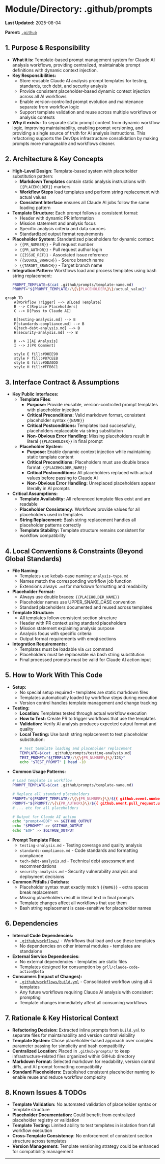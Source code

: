 # Module/Directory: .github/prompts

**Last Updated:** 2025-08-04

**Parent:** [`.github`](../README.md)

## 1. Purpose & Responsibility

* **What it is:** Template-based prompt management system for Claude AI analysis workflows, providing centralized, maintainable prompt definitions with dynamic context injection.
* **Key Responsibilities:** 
    * Store reusable Claude AI analysis prompt templates for testing, standards, tech debt, and security analysis
    * Provide consistent placeholder-based dynamic context injection across all AI workflows
    * Enable version-controlled prompt evolution and maintenance separate from workflow logic
    * Support template validation and reuse across multiple workflows or analysis contexts
* **Why it exists:** To separate static prompt content from dynamic workflow logic, improving maintainability, enabling prompt versioning, and providing a single source of truth for AI analysis instructions. This refactoring supports the DevOps infrastructure consolidation by making prompts more manageable and workflows cleaner.

## 2. Architecture & Key Concepts

* **High-Level Design:** Template-based system with placeholder substitution pattern:
    * **Markdown Templates** contain static analysis instructions with `{{PLACEHOLDER}}` markers
    * **Workflow Steps** load templates and perform string replacement with actual values
    * **Consistent Interface** ensures all Claude AI jobs follow the same loading pattern
* **Template Structure:** Each prompt follows a consistent format:
    * Header with dynamic PR information
    * Mission statement and analysis focus
    * Specific analysis criteria and data sources
    * Standardized output format requirements
* **Placeholder System:** Standardized placeholders for dynamic context:
    * `{{PR_NUMBER}}` - Pull request number
    * `{{PR_AUTHOR}}` - Pull request author login
    * `{{ISSUE_REF}}` - Associated issue reference
    * `{{SOURCE_BRANCH}}` - Source branch name
    * `{{TARGET_BRANCH}}` - Target branch name
* **Integration Pattern:** Workflows load and process templates using bash string replacement:
    ```bash
    PROMPT_TEMPLATE=$(cat .github/prompts/template-name.md)
    PROMPT="${PROMPT_TEMPLATE//\{\{PLACEHOLDER\}\}/actual_value}"
    ```

```mermaid
graph TD
    A[Workflow Trigger] --> B[Load Template]
    B --> C[Replace Placeholders]
    C --> D[Pass to Claude AI]
    
    E[testing-analysis.md] --> B
    F[standards-compliance.md] --> B
    G[tech-debt-analysis.md] --> B
    H[security-analysis.md] --> B
    
    D --> I[AI Analysis]
    I --> J[PR Comment]
    
    style E fill:#90EE90
    style F fill:#87CEEB
    style G fill:#DDA0DD
    style H fill:#FFB6C1
```

## 3. Interface Contract & Assumptions

* **Key Public Interfaces:**
    * **Template Files**:
        * **Purpose:** Provide reusable, version-controlled prompt templates with placeholder injection
        * **Critical Preconditions:** Valid markdown format, consistent placeholder syntax `{{NAME}}`
        * **Critical Postconditions:** Templates load successfully, placeholders replaceable via string substitution
        * **Non-Obvious Error Handling:** Missing placeholders result in literal `{{PLACEHOLDER}}` in final prompt
    * **Placeholder System**:
        * **Purpose:** Enable dynamic context injection while maintaining static template content
        * **Critical Preconditions:** Placeholders must use double brace format: `{{PLACEHOLDER_NAME}}`
        * **Critical Postconditions:** All placeholders replaced with actual values before passing to Claude AI
        * **Non-Obvious Error Handling:** Unreplaced placeholders appear literally in AI prompts
* **Critical Assumptions:**
    * **Template Availability:** All referenced template files exist and are readable
    * **Placeholder Consistency:** Workflows provide values for all placeholders used in templates
    * **String Replacement:** Bash string replacement handles all placeholder patterns correctly
    * **Template Stability:** Template structure remains consistent for workflow compatibility

## 4. Local Conventions & Constraints (Beyond Global Standards)

* **File Naming:**
    * Templates use kebab-case naming: `analysis-type.md`
    * Names match the corresponding workflow job function
    * Extensions always `.md` for markdown formatting and readability
* **Placeholder Format:**
    * Always use double braces: `{{PLACEHOLDER_NAME}}`
    * Placeholder names use UPPER_SNAKE_CASE convention
    * Standard placeholders documented and reused across templates
* **Template Structure:**
    * All templates follow consistent section structure
    * Header with PR context using standard placeholders
    * Mission statement explaining analysis purpose
    * Analysis focus with specific criteria
    * Output format requirements with emoji sections
* **Integration Requirements:**
    * Templates must be loadable via `cat` command
    * Placeholders must be replaceable via bash string substitution
    * Final processed prompts must be valid for Claude AI action input

## 5. How to Work With This Code

* **Setup:**
    * No special setup required - templates are static markdown files
    * Templates automatically loaded by workflow steps during execution
    * Version control handles template management and change tracking
* **Testing:**
    * **Location:** Templates tested through actual workflow execution
    * **How to Test:** Create PR to trigger workflows that use the templates
    * **Validation:** Verify AI analysis produces expected output format and quality
    * **Local Testing:** Use bash string replacement to test placeholder substitution:
        ```bash
        # Test template loading and placeholder replacement
        TEMPLATE=$(cat .github/prompts/testing-analysis.md)
        TEST_PROMPT="${TEMPLATE//\{\{PR_NUMBER\}\}/123}"
        echo "$TEST_PROMPT" | head -10
        ```
* **Common Usage Patterns:**
    ```bash
    # Load template in workflow
    PROMPT_TEMPLATE=$(cat .github/prompts/template-name.md)
    
    # Replace all standard placeholders
    PROMPT="${PROMPT_TEMPLATE//\{\{PR_NUMBER\}\}/${{ github.event.number }}}"
    PROMPT="${PROMPT//\{\{PR_AUTHOR\}\}/${{ github.event.pull_request.user.login }}}"
    # ... etc for all placeholders
    
    # Output for Claude AI action
    echo "prompt<<EOF" >> $GITHUB_OUTPUT
    echo "$PROMPT" >> $GITHUB_OUTPUT
    echo "EOF" >> $GITHUB_OUTPUT
    ```
* **Prompt Template Files:**
    * `testing-analysis.md` - Testing coverage and quality analysis
    * `standards-compliance.md` - Code standards and formatting compliance
    * `tech-debt-analysis.md` - Technical debt assessment and recommendations
    * `security-analysis.md` - Security vulnerability analysis and deployment decisions
* **Common Pitfalls / Gotchas:**
    * Placeholder syntax must exactly match `{{NAME}}` - extra spaces break replacement
    * Missing placeholders result in literal text in final prompts
    * Template changes affect all workflows that use them
    * Bash string replacement is case-sensitive for placeholder names

## 6. Dependencies

* **Internal Code Dependencies:**
    * [`.github/workflows/`](../workflows/README.md) - Workflows that load and use these templates
    * No dependencies on other internal modules - templates are standalone
* **External Service Dependencies:**
    * No external dependencies - templates are static files
    * Templates designed for consumption by `grll/claude-code-action@beta`
* **Consumers (Impact of Changes):**
    * [`.github/workflows/build.yml`](../workflows/build.yml) - Consolidated workflow using all 4 templates
    * Any future workflows requiring Claude AI analysis with consistent prompting
    * Template changes immediately affect all consuming workflows

## 7. Rationale & Key Historical Context

* **Refactoring Decision:** Extracted inline prompts from `build.yml` to separate files for maintainability and version control visibility
* **Template System:** Chose placeholder-based approach over complex parameter passing for simplicity and bash compatibility
* **Centralized Location:** Placed in `.github/prompts/` to keep infrastructure-related files organized within GitHub directory
* **Markdown Format:** Selected markdown for readability, version control diffs, and AI prompt formatting compatibility
* **Standard Placeholders:** Established consistent placeholder naming to enable reuse and reduce workflow complexity

## 8. Known Issues & TODOs

* **Template Validation:** No automated validation of placeholder syntax or template structure
* **Placeholder Documentation:** Could benefit from centralized placeholder registry or validation
* **Template Testing:** Limited ability to test templates in isolation from full workflow execution
* **Cross-Template Consistency:** No enforcement of consistent section structure across templates
* **Version Management:** Template versioning strategy could be enhanced for compatibility management

---